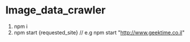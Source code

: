 # Image_data_crawler

1. npm i
2. npm start {requested_site} // e.g npm start "http://www.geektime.co.il"
